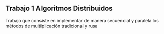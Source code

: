 ## Trabajo 1 Algoritmos Distribuidos

Trabajo que consiste en implementar de manera secuencial y paralela los métodos de multiplicación tradicional y rusa
